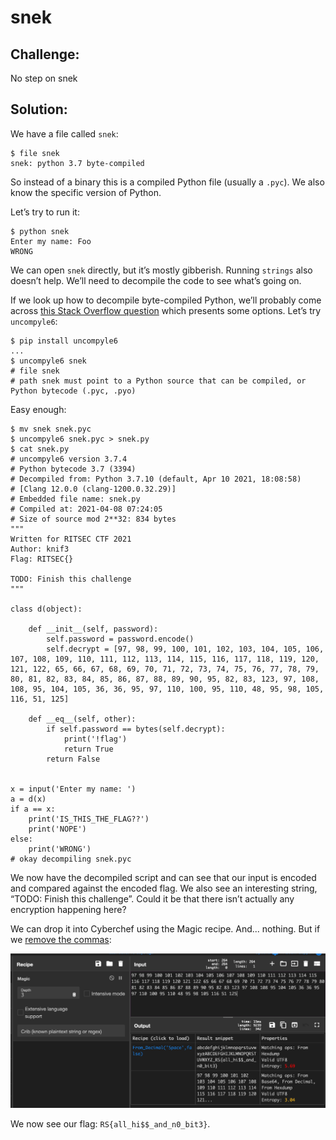 # snek

## Challenge:

No step on snek

## Solution:

We have a file called `snek`:
```
$ file snek
snek: python 3.7 byte-compiled
```
So instead of a binary this is a compiled Python file (usually a `.pyc`). We also know the specific version of Python.


Let’s try to run it:
```
$ python snek
Enter my name: Foo
WRONG
```
We can open `snek` directly, but it’s mostly gibberish. Running `strings` also doesn’t help. We’ll need to decompile the code to see what’s going on.

If we look up how to decompile byte-compiled Python, we’ll probably come across [this Stack Overflow question](https://stackoverflow.com/questions/5287253/is-it-possible-to-decompile-a-compiled-pyc-file-into-a-py-file) which presents some options. Let’s try `uncompyle6`:
```
$ pip install uncompyle6
...
$ uncompyle6 snek
# file snek
# path snek must point to a Python source that can be compiled, or Python bytecode (.pyc, .pyo)
```
Easy enough:
```
$ mv snek snek.pyc
$ uncompyle6 snek.pyc > snek.py
$ cat snek.py
# uncompyle6 version 3.7.4
# Python bytecode 3.7 (3394)
# Decompiled from: Python 3.7.10 (default, Apr 10 2021, 18:08:58)
# [Clang 12.0.0 (clang-1200.0.32.29)]
# Embedded file name: snek.py
# Compiled at: 2021-04-08 07:24:05
# Size of source mod 2**32: 834 bytes
"""
Written for RITSEC CTF 2021
Author: knif3
Flag: RITSEC{}

TODO: Finish this challenge
"""

class d(object):

    def __init__(self, password):
        self.password = password.encode()
        self.decrypt = [97, 98, 99, 100, 101, 102, 103, 104, 105, 106, 107, 108, 109, 110, 111, 112, 113, 114, 115, 116, 117, 118, 119, 120, 121, 122, 65, 66, 67, 68, 69, 70, 71, 72, 73, 74, 75, 76, 77, 78, 79, 80, 81, 82, 83, 84, 85, 86, 87, 88, 89, 90, 95, 82, 83, 123, 97, 108, 108, 95, 104, 105, 36, 36, 95, 97, 110, 100, 95, 110, 48, 95, 98, 105, 116, 51, 125]

    def __eq__(self, other):
        if self.password == bytes(self.decrypt):
            print('!flag')
            return True
        return False


x = input('Enter my name: ')
a = d(x)
if a == x:
    print('IS_THIS_THE_FLAG??')
    print('NOPE')
else:
    print('WRONG')
# okay decompiling snek.pyc
```
We now have the decompiled script and can see that our input is encoded and compared against the encoded flag. We also see an interesting string, “TODO: Finish this challenge”. Could it be that there isn’t actually any encryption happening here?

We can drop it into Cyberchef using the Magic recipe. And... nothing. But if we [remove the commas](https://gchq.github.io/CyberChef/#recipe=Magic(3,false,false,'')&input=OTcgOTggOTkgMTAwIDEwMSAxMDIgMTAzIDEwNCAxMDUgMTA2IDEwNyAxMDggMTA5IDExMCAxMTEgMTEyIDExMyAxMTQgMTE1IDExNiAxMTcgMTE4IDExOSAxMjAgMTIxIDEyMiA2NSA2NiA2NyA2OCA2OSA3MCA3MSA3MiA3MyA3NCA3NSA3NiA3NyA3OCA3OSA4MCA4MSA4MiA4MyA4NCA4NSA4NiA4NyA4OCA4OSA5MCA5NSA4MiA4MyAxMjMgOTcgMTA4IDEwOCA5NSAxMDQgMTA1IDM2IDM2IDk1IDk3IDExMCAxMDAgOTUgMTEwIDQ4IDk1IDk4IDEwNSAxMTYgNTEgMTI1):

<img src="magic.png" alt="Secret flag." width="600">

We now see our flag: `RS{all_hi$$_and_n0_bit3}`.
